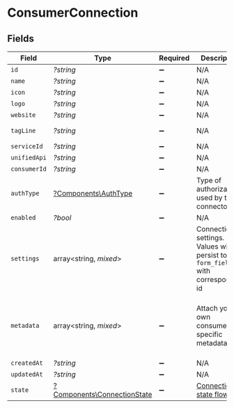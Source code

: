 # ConsumerConnection


## Fields

| Field                                                                                                                                                    | Type                                                                                                                                                     | Required                                                                                                                                                 | Description                                                                                                                                              | Example                                                                                                                                                  |
| -------------------------------------------------------------------------------------------------------------------------------------------------------- | -------------------------------------------------------------------------------------------------------------------------------------------------------- | -------------------------------------------------------------------------------------------------------------------------------------------------------- | -------------------------------------------------------------------------------------------------------------------------------------------------------- | -------------------------------------------------------------------------------------------------------------------------------------------------------- |
| `id`                                                                                                                                                     | *?string*                                                                                                                                                | :heavy_minus_sign:                                                                                                                                       | N/A                                                                                                                                                      | 1111+test_user_id                                                                                                                                        |
| `name`                                                                                                                                                   | *?string*                                                                                                                                                | :heavy_minus_sign:                                                                                                                                       | N/A                                                                                                                                                      | Salesforce                                                                                                                                               |
| `icon`                                                                                                                                                   | *?string*                                                                                                                                                | :heavy_minus_sign:                                                                                                                                       | N/A                                                                                                                                                      | https://res.cloudinary.com/apideck/image/upload/v1529456047/catalog/salesforce/icon128x128.png                                                           |
| `logo`                                                                                                                                                   | *?string*                                                                                                                                                | :heavy_minus_sign:                                                                                                                                       | N/A                                                                                                                                                      | https://c1.sfdcstatic.com/content/dam/web/en_us/www/images/home/logo-salesforce-m.svg                                                                    |
| `website`                                                                                                                                                | *?string*                                                                                                                                                | :heavy_minus_sign:                                                                                                                                       | N/A                                                                                                                                                      | https://www.salesforce.com                                                                                                                               |
| `tagLine`                                                                                                                                                | *?string*                                                                                                                                                | :heavy_minus_sign:                                                                                                                                       | N/A                                                                                                                                                      | CRM software solutions and enterprise cloud computing from Salesforce, the leader in customer relationship management (CRM) and PaaS. Free 30 day trial. |
| `serviceId`                                                                                                                                              | *?string*                                                                                                                                                | :heavy_minus_sign:                                                                                                                                       | N/A                                                                                                                                                      | teamleader                                                                                                                                               |
| `unifiedApi`                                                                                                                                             | *?string*                                                                                                                                                | :heavy_minus_sign:                                                                                                                                       | N/A                                                                                                                                                      | crm                                                                                                                                                      |
| `consumerId`                                                                                                                                             | *?string*                                                                                                                                                | :heavy_minus_sign:                                                                                                                                       | N/A                                                                                                                                                      | test_user_id                                                                                                                                             |
| `authType`                                                                                                                                               | [?Components\AuthType](../../Models/Components/AuthType.md)                                                                                              | :heavy_minus_sign:                                                                                                                                       | Type of authorization used by the connector                                                                                                              | oauth2                                                                                                                                                   |
| `enabled`                                                                                                                                                | *?bool*                                                                                                                                                  | :heavy_minus_sign:                                                                                                                                       | N/A                                                                                                                                                      | true                                                                                                                                                     |
| `settings`                                                                                                                                               | array<string, *mixed*>                                                                                                                                   | :heavy_minus_sign:                                                                                                                                       | Connection settings. Values will persist to `form_fields` with corresponding id                                                                          | {<br/>"instance_url": "https://eu28.salesforce.com"<br/>}                                                                                                |
| `metadata`                                                                                                                                               | array<string, *mixed*>                                                                                                                                   | :heavy_minus_sign:                                                                                                                                       | Attach your own consumer specific metadata                                                                                                               | {<br/>"account": {<br/>"name": "My Company",<br/>"id": "c01458a5-7276-41ce-bc19-639906b0450a"<br/>},<br/>"plan": "enterprise"<br/>}                      |
| `createdAt`                                                                                                                                              | *?string*                                                                                                                                                | :heavy_minus_sign:                                                                                                                                       | N/A                                                                                                                                                      | 2020-09-19T12:18:37.071Z                                                                                                                                 |
| `updatedAt`                                                                                                                                              | *?string*                                                                                                                                                | :heavy_minus_sign:                                                                                                                                       | N/A                                                                                                                                                      | 2020-09-19T12:18:37.071Z                                                                                                                                 |
| `state`                                                                                                                                                  | [?Components\ConnectionState](../../Models/Components/ConnectionState.md)                                                                                | :heavy_minus_sign:                                                                                                                                       | [Connection state flow](#section/Connection-state)                                                                                                       | authorized                                                                                                                                               |